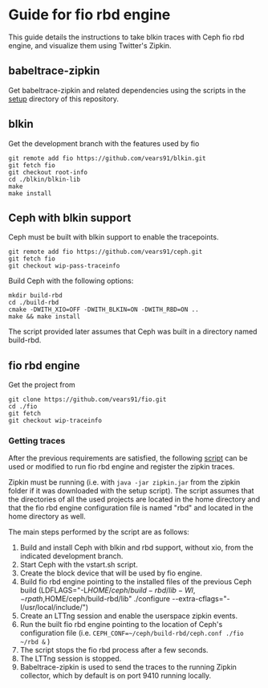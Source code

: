 # Guide for fio rbd engine

This guide details the instructions to take blkin traces with Ceph fio rbd engine, and visualize them using Twitter's Zipkin.

## babeltrace-zipkin

Get babeltrace-zipkin and related dependencies using the scripts in the [setup](https://github.com/vears91/babeltrace-zipkin/tree/master/setup) directory of this repository.

## blkin

Get the development branch with the features used by fio

```
git remote add fio https://github.com/vears91/blkin.git
git fetch fio
git checkout root-info
cd ./blkin/blkin-lib
make
make install
```

## Ceph with blkin support

Ceph must be built with blkin support to enable the tracepoints.

```
git remote add fio https://github.com/vears91/ceph.git
git fetch fio
git checkout wip-pass-traceinfo
```

Build Ceph with the following options:

```
mkdir build-rbd
cd ./build-rbd
cmake -DWITH_XIO=OFF -DWITH_BLKIN=ON -DWITH_RBD=ON ..
make && make install
```
The script provided later assumes that Ceph was built in a directory named build-rbd.

## fio rbd engine

Get the project from
```
git clone https://github.com/vears91/fio.git
cd ./fio
git fetch
git checkout wip-traceinfo
```

### Getting traces

After the previous requirements are satisfied, the following [script](https://raw.githubusercontent.com/vears91/blkin-scripts/master/buildrbd.sh) can be used or modified to run fio rbd engine and register the zipkin traces.

Zipkin must be running (i.e. with `java -jar zipkin.jar` from the zipkin folder if it was downloaded with the setup script).
The script assumes that the directories of all the used projects are located in the home directory and that the fio rbd engine configuration file is named "rbd" and located in the home directory as well.

The main steps performed by the script are as follows:

1. Build and install Ceph with blkin and rbd support, without xio, from the indicated development branch.
2. Start Ceph with the vstart.sh script.
3. Create the block device that will be used by fio engine.
4. Build fio rbd engine pointing to the installed files of the previous Ceph build (LDFLAGS="-L$HOME/ceph/build-rbd/lib -Wl,-rpath,$HOME/ceph/build-rbd/lib" ./configure --extra-cflags="-I/usr/local/include/")
5. Create an LTTng session and enable the userspace zipkin events.
6. Run the built fio rbd engine pointing to the location of Ceph's configuration file (i.e. `CEPH_CONF=~/ceph/build-rbd/ceph.conf ./fio ~/rbd &`
)
7. The script stops the fio rbd process after a few seconds.
8. The LTTng session is stopped.
9. Babeltrace-zipkin is used to send the traces to the running Zipkin collector, which by default is on port 9410 running locally.